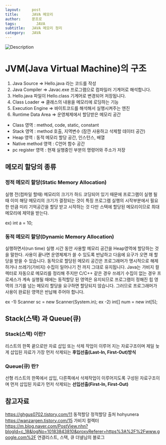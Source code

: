 ```yaml
---
layout:     post
title:      JAVA 메모리
author:     쭌프로
tags: 		  JAVA
subtitle:   JAVA 메모리 정리
category:   JAVA
---
```

<!-- Start Writing Below in Markdown -->

![Description](https://alalstjr.github.io/jjunpro.github.io/img/java_bg.png)

# JVM(Java Virtual Machine)의 구조

1. Java Source => Hello.java 라는 코드를 작성
2. Java Compiler => Javac.exe 프로그램으로 컴파일러 기계어로 해석합니다.
3. Hello.java 파일이 Hello.class 기계어로 변경되어 저장됩니다.
4. Class Loader => 클래스의 내용을 메모리에 로딩하는 기능
5. Execution Engine => 바이트코드를 해석해서 실행시켜주는 엔진
6. Runtime Data Area => 운영체제에서 할당받은 메모리 공간 
  - Class 영역 : method, code, static, constant
  - Stack 영역 : method 호출, 지역변수 (잠깐 사용하고 삭제할 데이터 공간)
  - Heap 영역 : 동적 메모리 할당 공간, 인스턴스, 배열
  - Native method 영역 : C언어 함수 공간
  - pc register 영역 : 현재 실행중인 부분의 명령어와 주소가 저장
  
## 메모리 할당의 종류

### 정적 메모리 할당(Static Memory Allocation)

실행 전(컴파일 할때)
메모리의 크기가 하드 코딩되어 있기 때문에 프로그램이 실행 될 때 이미 해당 메모리의 크기가 결정되는 것이 특징
프로그램 실행의 시작부분에서 필요한 만큼 미리 기억공간을 할당 받고 시작하는 것
다만 스택에 할당된 메모리이므로 최대 메모리에 제약을 받는다.

ex) int a = 10; 

### 동적 메모리 할당(Dynamic Memory Allocation)

실행하면서(run time)
실행 시간 동안 사용할 메모리 공간을 Heap영역에 할당하는 것을 말한다.
사용이 끝나면 운영체제가 쓸 수 있도록 반납하고 
다음에 요구가 오면 재 할당을 받을 수 있습니다.
동적으로 할당된 메모리 공간은 프로그래머가 
명시적으로 해제하거나 쓰레기(가비지) 수집이 일어나기 전 까지 그대로 유지됩니다.
Java는 가비지 컬렉터로 자동으로 메모리를 정리해 주지만
C/C++ 같은 경우 쓰레기 수집이 없는 경우 프로세스가 
계속 실행될 때에는 동적할당 된 영역은 유지되므로 프로그램이
정해진 힙 영역의 크기를 넘는 메모리 할당을 요구하면 할당되지 않습니다.
그러므로 프로그래머가 사용이 완료된 영역은 반납해 주어야 합니다.

ex -1) Scanner sc = new Scanner(System.in);
ex -2) int[] num = new int[5];

## Stack(스택) 과 Queue(큐)

### Stack(스택) 이란?
리스트의 한쪽 끝으로만 자료 삽입 또는 삭제 작업이 이루어 지는 자료구조이며
제일 늦게 삽입된 자료가 가장 먼저 삭제되는 <b>후입선출(Last-In, First-Out)방식</b>

### Queue(큐) 란?
선형 리스트의 한쪽에서 삽입, 다른쪽에서 삭제작업이 이루어지도록 구성된 자료구조이며
먼저 삽입된 자료가 먼저 삭제되는 <b>선입선출(First-In, First-Out)</b>

## 참고자료

https://ghgus0702.tistory.com/11 동적할당 정적할당 출처 hohyunera
https://wanzargen.tistory.com/15 가비지 컬렉터
https://m.blog.naver.com/PostView.nhn?blogId=c_18&logNo=10183843810&proxyReferer=https%3A%2F%2Fwww.google.com%2F 연결리스트, 스택, 큐 더넬님의 블로그
